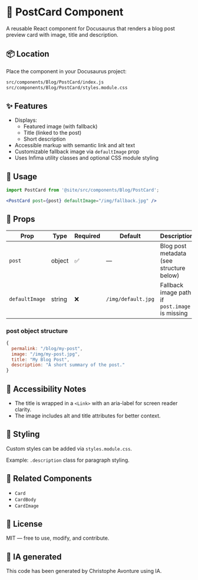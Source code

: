 # 📄 PostCard Component

A reusable React component for Docusaurus that renders a blog post preview card with image, title and description.

## 📦 Location

Place the component in your Docusaurus project:

```bash
src/components/Blog/PostCard/index.js
src/components/Blog/PostCard/styles.module.css
```

## ✨ Features

* Displays:
  * Featured image (with fallback)
  * Title (linked to the post)
  * Short description
* Accessible markup with semantic link and alt text
* Customizable fallback image via `defaultImage` prop
* Uses Infima utility classes and optional CSS module styling

## 🚀 Usage

```jsx
import PostCard from '@site/src/components/Blog/PostCard';

<PostCard post={post} defaultImage="/img/fallback.jpg" />
```

## 🧾 Props

| Prop | Type | Required | Default | Description |
| --- | --- | --- | --- | --- |
| `post` | object | ✅ | — | Blog post metadata (see structure below) |
| `defaultImage` | string | ❌ | `/img/default.jpg` | Fallback image path if `post.image` is missing |

### post object structure

```js
{
  permalink: "/blog/my-post",
  image: "/img/my-post.jpg",
  title: "My Blog Post",
  description: "A short summary of the post."
}
```

## 🧠 Accessibility Notes

* The title is wrapped in a `<Link>` with an aria-label for screen reader clarity.
* The image includes alt and title attributes for better context.

## 🎨 Styling

Custom styles can be added via `styles.module.css`.

Example: `.description` class for paragraph styling.

## 🧩 Related Components

* `Card`
* `CardBody`
* `CardImage`

## 📄 License

MIT — free to use, modify, and contribute.

## 💬 IA generated

This code has been generated by Christophe Avonture using IA.
